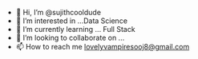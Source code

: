- 👋 Hi, I’m @sujithcooldude
- 👀 I’m interested in ...Data Science
- 🌱 I’m currently learning ... Full Stack
- 💞️ I’m looking to collaborate on ...
- 📫 How to reach me lovelyvampiresooj8@gmail.com

<!---
sujithcooldude/sujithcooldude is a ✨ special ✨ repository because its `README.md` (this file) appears on your GitHub profile.
You can click the Preview link to take a look at your changes.
--->
